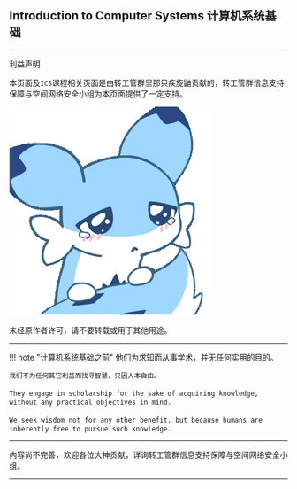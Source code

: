 ## **I**ntroduction to **C**omputer **S**ystems 计算机系统基础

---

利益声明

本页面及`ICS`课程相关页面是由转工管群里那只疾旋鼬贡献的，转工管群信息支持保障与空间网络安全小组为本页面提供了一定支持。

![jxy](./ics_pre_pic_jxy.gif)

未经原作者许可，请不要转载或用于其他用途。

---


!!! note "计算机系统基础之前"
    他们为求知而从事学术，并无任何实用的目的。

    我们不为任何其它利益而找寻智慧，只因人本自由。

    They engage in scholarship for the sake of acquiring knowledge, without any practical objectives in mind.

    We seek wisdom not for any other benefit, but because humans are inherently free to pursue such knowledge.

---

内容尚不完善，欢迎各位大神贡献，详询转工管群信息支持保障与空间网络安全小组。

---